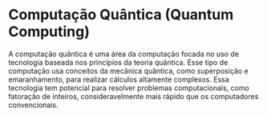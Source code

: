 # Computação Quântica (Quantum Computing)

A computação quântica é uma área da computação focada no uso de tecnologia baseada nos princípios da teoria quântica. Esse tipo de computação usa conceitos da mecânica quântica, como superposição e emaranhamento, para realizar cálculos altamente complexos. Essa tecnologia tem potencial para resolver problemas computacionais, como fatoração de inteiros, consideravelmente mais rápido que os computadores convencionais.